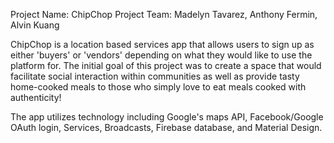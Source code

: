 Project Name: ChipChop
Project Team: Madelyn Tavarez, Anthony Fermin, Alvin Kuang

ChipChop is a location based services app that allows users to sign up as either 'buyers' or 'vendors' depending on what they would like to use the platform for. The initial goal of this project was to create a space that would facilitate social interaction within communities as well as provide tasty home-cooked meals to those who simply love to eat meals cooked with authenticity! 

The app utilizes technology including Google's maps API, Facebook/Google OAuth login, Services, Broadcasts, Firebase database, and Material Design.

